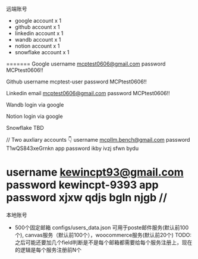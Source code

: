 远端账号

- google account x 1
- github account x 1
- linkedin account x 1 
- wandb account x 1
- notion account x 1
- snowflake account x 1

=======
Google
username mcptest0606@gmail.com
password MCPtest0606!!

Github
username mcptest-user
password MCPtest0606!!

Linkedin
email mcptest0606@gmail.com
password MCPtest0606!!

Wandb
login via google

Notion
login via google

Snowflake
TBD

// Two auxliary accounts 👇
username mcpllm.bench@gmail.com
password T1wQS843xeGrnkn
app password ikby ivzj sfwn bydu

username kewincpt93@gmail.com
password kewincpt-9393
app password xjxw qdjs bgln njgb //
==========


本地账号
- 500个固定邮箱 configs/users_data.json
可用于poste邮件服务(默认前100个), canvas服务（默认前100个），woocommerce服务(默认前20个)
TODO: 之后可能还要加几个field判断是不是每个邮箱都需要给每个服务注册上，现在的逻辑是每个服务注册前N个
